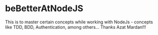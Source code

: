 # beBetterAtNodeJS
This is to master certain concepts while working with NodeJs - concepts like TDD, BDD, Authentication, among others... Thanks Azat Mardan!!!
